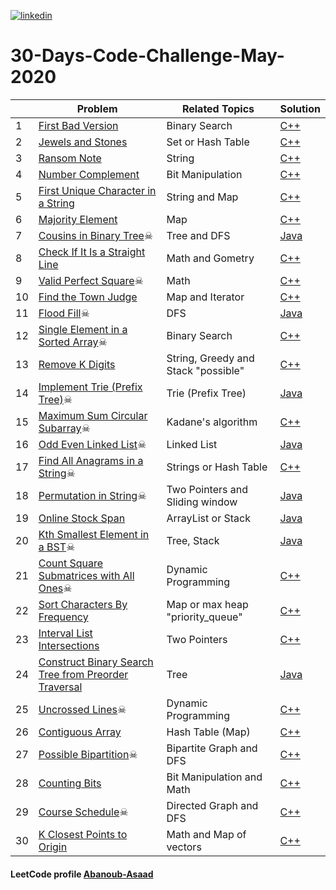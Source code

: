 <a href="https://www.linkedin.com/in/abanoub-asaad-6a4a14176/"><img src="https://www.dennyzhang.com/wp-content/uploads/sns/linkedin.png" alt="linkedin" /></a>

# 30-Days-Code-Challenge-May-2020


| | Problem             | Related Topics  | Solution |
| - | ------------------- | --------------- | -------- |
|1| [First Bad Version](https://leetcode.com/explore/challenge/card/may-leetcoding-challenge/534/week-1-may-1st-may-7th/3316/)| Binary Search | [C++](https://github.com/Abanoub-Asaad/LeetCode/blob/master/30-Days-Code-Challenge-May-2020/Week1/1.%20First%20Bad%20Version.cpp) |
|2| [Jewels and Stones](https://leetcode.com/explore/challenge/card/may-leetcoding-challenge/534/week-1-may-1st-may-7th/3317/)| Set or Hash Table | [C++](https://github.com/Abanoub-Asaad/LeetCode/blob/master/30-Days-Code-Challenge-May-2020/Week1/2.%20Jewels%20and%20Stones.cpp) |
|3| [Ransom Note](https://leetcode.com/explore/challenge/card/may-leetcoding-challenge/534/week-1-may-1st-may-7th/3318/)| String | [C++](https://github.com/Abanoub-Asaad/LeetCode/blob/master/30-Days-Code-Challenge-May-2020/Week1/3.%20Ransom%20Note.cpp) |
|4| [Number Complement](https://leetcode.com/explore/challenge/card/may-leetcoding-challenge/534/week-1-may-1st-may-7th/3319/)| Bit Manipulation | [C++](https://github.com/Abanoub-Asaad/LeetCode/blob/master/30-Days-Code-Challenge-May-2020/Week1/4.%20Number%20Complement.cpp) |
|5| [First Unique Character in a String](https://leetcode.com/explore/challenge/card/may-leetcoding-challenge/534/week-1-may-1st-may-7th/3320/)| String and Map| [C++](https://github.com/Abanoub-Asaad/LeetCode/blob/master/30-Days-Code-Challenge-May-2020/Week1/5.%20First%20Unique%20Character%20in%20a%20String.cpp)|
|6| [Majority Element](https://leetcode.com/explore/challenge/card/may-leetcoding-challenge/534/week-1-may-1st-may-7th/3321/)| Map| [C++](https://github.com/Abanoub-Asaad/LeetCode/blob/master/30-Days-Code-Challenge-May-2020/Week1/6.%20Majority%20Element.cpp)|
|7| [Cousins in Binary Tree](https://leetcode.com/explore/challenge/card/may-leetcoding-challenge/534/week-1-may-1st-may-7th/3322/)☠| Tree and DFS| [Java](https://github.com/Abanoub-Asaad/LeetCode/blob/master/30-Days-Code-Challenge-May-2020/Week1/7.%20Cousins%20in%20Binary%20Tree.java)|
|8| [Check If It Is a Straight Line](https://leetcode.com/explore/challenge/card/may-leetcoding-challenge/535/week-2-may-8th-may-14th/3323/)| Math and Gometry| [C++](https://github.com/Abanoub-Asaad/LeetCode/blob/master/30-Days-Code-Challenge-May-2020/Week2/1.%20Check%20If%20It%20Is%20a%20Straight%20Line.cpp)|
|9| [Valid Perfect Square](https://leetcode.com/explore/challenge/card/may-leetcoding-challenge/535/week-2-may-8th-may-14th/3324/)☠| Math| [C++](https://github.com/Abanoub-Asaad/LeetCode/blob/master/30-Days-Code-Challenge-May-2020/Week2/2.%20Valid%20Perfect%20Square.cpp)|
|10| [Find the Town Judge](https://leetcode.com/explore/challenge/card/may-leetcoding-challenge/535/week-2-may-8th-may-14th/3325/)| Map and Iterator| [C++](https://github.com/Abanoub-Asaad/LeetCode/blob/master/30-Days-Code-Challenge-May-2020/Week2/3.%20Find%20the%20Town%20Judge.cpp)|
|11| [Flood Fill](https://leetcode.com/explore/challenge/card/may-leetcoding-challenge/535/week-2-may-8th-may-14th/3326/)☠| DFS| [Java](https://github.com/Abanoub-Asaad/LeetCode/blob/master/30-Days-Code-Challenge-May-2020/Week2/4.%20Flood%20Fill.java)|
|12| [Single Element in a Sorted Array](https://leetcode.com/explore/challenge/card/may-leetcoding-challenge/535/week-2-may-8th-may-14th/3327/)☠| Binary Search| [C++](https://github.com/Abanoub-Asaad/LeetCode/blob/master/30-Days-Code-Challenge-May-2020/Week2/5.%20Single%20Element%20in%20a%20Sorted%20Array.cpp)|
|13| [Remove K Digits](https://leetcode.com/explore/challenge/card/may-leetcoding-challenge/535/week-2-may-8th-may-14th/3328/)| String, Greedy and Stack "possible"| [C++](https://github.com/Abanoub-Asaad/LeetCode/blob/master/30-Days-Code-Challenge-May-2020/Week2/6.%20Remove%20K%20Digits.cpp)|
|14| [Implement Trie (Prefix Tree)](https://leetcode.com/explore/challenge/card/may-leetcoding-challenge/535/week-2-may-8th-may-14th/3329/)☠| Trie (Prefix Tree)| [Java](https://github.com/Abanoub-Asaad/LeetCode/blob/master/30-Days-Code-Challenge-May-2020/Week2/7.%20Implement%20Trie%20(Prefix%20Tree).java)|
|15| [Maximum Sum Circular Subarray](https://leetcode.com/explore/challenge/card/may-leetcoding-challenge/536/week-3-may-15th-may-21st/3330/)☠| Kadane's algorithm| [C++](https://github.com/Abanoub-Asaad/LeetCode/blob/master/30-Days-Code-Challenge-May-2020/Week3/1.%20Maximum%20Sum%20Circular%20Subarray.cpp)|
|16| [Odd Even Linked List](https://leetcode.com/explore/challenge/card/may-leetcoding-challenge/536/week-3-may-15th-may-21st/3331/)☠| Linked List| [Java](https://github.com/Abanoub-Asaad/LeetCode/blob/master/30-Days-Code-Challenge-May-2020/Week3/2.%20Odd%20Even%20Linked%20List.java)|
|17| [Find All Anagrams in a String](https://leetcode.com/explore/challenge/card/may-leetcoding-challenge/536/week-3-may-15th-may-21st/3332/)☠| Strings or Hash Table| [C++](https://github.com/Abanoub-Asaad/LeetCode/blob/master/30-Days-Code-Challenge-May-2020/Week3/3.%20Find%20All%20Anagrams%20in%20a%20String.cpp)|
|18| [Permutation in String](https://leetcode.com/explore/challenge/card/may-leetcoding-challenge/536/week-3-may-15th-may-21st/3333/)☠| Two Pointers and Sliding window| [Java](https://github.com/Abanoub-Asaad/LeetCode/blob/master/30-Days-Code-Challenge-May-2020/Week3/4.%20Permutation%20in%20String.java)|
|19| [Online Stock Span](https://leetcode.com/explore/challenge/card/may-leetcoding-challenge/536/week-3-may-15th-may-21st/3334/)| ArrayList or Stack| [Java](https://github.com/Abanoub-Asaad/LeetCode/blob/master/30-Days-Code-Challenge-May-2020/Week3/5.%20Online%20Stock%20Span.java)|
|20| [Kth Smallest Element in a BST](https://leetcode.com/explore/challenge/card/may-leetcoding-challenge/536/week-3-may-15th-may-21st/3335/)☠| Tree, Stack| [Java](https://github.com/Abanoub-Asaad/LeetCode/blob/master/30-Days-Code-Challenge-May-2020/Week3/6.%20Kth%20Smallest%20Element%20in%20a%20BST.java)|
|21| [Count Square Submatrices with All Ones](https://leetcode.com/explore/challenge/card/may-leetcoding-challenge/536/week-3-may-15th-may-21st/3336/)☠|Dynamic Programming| [C++](https://github.com/Abanoub-Asaad/LeetCode/blob/master/30-Days-Code-Challenge-May-2020/Week3/7.%20Count%20Square%20Submatrices%20with%20All%20Ones.cpp)|
|22| [Sort Characters By Frequency](https://leetcode.com/explore/challenge/card/may-leetcoding-challenge/537/week-4-may-22nd-may-28th/3337/)|Map or max heap "priority_queue"|[C++](https://github.com/Abanoub-Asaad/LeetCode/blob/master/30-Days-Code-Challenge-May-2020/Week4/1.%20Sort%20Characters%20By%20Frequency.cpp)
|23| [Interval List Intersections](https://leetcode.com/explore/challenge/card/may-leetcoding-challenge/537/week-4-may-22nd-may-28th/3338/)|Two Pointers|[C++](https://github.com/Abanoub-Asaad/LeetCode/blob/master/30-Days-Code-Challenge-May-2020/Week4/2.%20Interval%20List%20Intersections.cpp)
|24| [Construct Binary Search Tree from Preorder Traversal](https://leetcode.com/explore/challenge/card/may-leetcoding-challenge/537/week-4-may-22nd-may-28th/3339/)|Tree|[Java](https://github.com/Abanoub-Asaad/LeetCode/blob/master/30-Days-Code-Challenge-May-2020/Week4/3.%20Construct%20Binary%20Search%20Tree%20from%20Preorder%20Traversal.java)
|25| [Uncrossed Lines](https://leetcode.com/explore/challenge/card/may-leetcoding-challenge/537/week-4-may-22nd-may-28th/3340/)☠|Dynamic Programming|[C++](https://github.com/Abanoub-Asaad/LeetCode/blob/master/30-Days-Code-Challenge-May-2020/Week4/4.%20Uncrossed%20Lines.cpp)
|26| [Contiguous Array](https://leetcode.com/explore/challenge/card/may-leetcoding-challenge/537/week-4-may-22nd-may-28th/3341/)|Hash Table (Map)|[C++](https://github.com/Abanoub-Asaad/LeetCode/blob/master/30-Days-Code-Challenge-May-2020/Week4/5.%20Contiguous%20Array.cpp)
|27| [Possible Bipartition](https://leetcode.com/explore/challenge/card/may-leetcoding-challenge/537/week-4-may-22nd-may-28th/3342/)☠|Bipartite Graph and DFS|[C++](https://github.com/Abanoub-Asaad/LeetCode/blob/master/30-Days-Code-Challenge-May-2020/Week4/6.%20Possible%20Bipartition.cpp)
|28| [Counting Bits](https://leetcode.com/explore/challenge/card/may-leetcoding-challenge/537/week-4-may-22nd-may-28th/3343/)|Bit Manipulation and Math|[C++](https://github.com/Abanoub-Asaad/LeetCode/blob/master/30-Days-Code-Challenge-May-2020/Week4/7.%20Counting%20Bits.cpp)
|29| [Course Schedule](https://leetcode.com/explore/challenge/card/may-leetcoding-challenge/538/week-5-may-29th-may-31st/3344/)☠|Directed Graph and DFS|[C++](https://github.com/Abanoub-Asaad/LeetCode/blob/master/30-Days-Code-Challenge-May-2020/Week5/1.%20Course%20Schedule.cpp)
|30| [K Closest Points to Origin](https://leetcode.com/explore/challenge/card/may-leetcoding-challenge/538/week-5-may-29th-may-31st/3345/)|Math and Map of vectors|[C++]()
#### LeetCode profile [Abanoub-Asaad](https://leetcode.com/abanoub-asaad/)